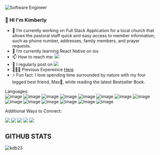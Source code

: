 ![Software Engineer](https://github.com/kdb23/kdb23/assets/121531138/e3cb4edf-e3b2-434d-b3c2-6633d336328b)
### 👋 HI I'm Kimberly 

- 🔭 I’m currently working on Full Stack Application for a local church that allows the pastoral staff quick and easy access to member information; such as phone number, addresses, family members, and prayer requests. 
- 🌱 I’m currently learning React Native on ios 
- 📫 How to reach me: [![](https://img.shields.io/badge/Gmail-D14836?style=for-the-badge&logo=gmail&logoColor=white)](mailto://kimberly.d.benton@gmail.com)
- 📝 I regularly post on [![](https://img.shields.io/badge/Medium-12100E?style=for-the-badge&logo=medium&logoColor=white)](https://medium.com/@kimberly.d.benton)
- 👩🏻‍💻 Previous Expereince  [Here](https://docs.google.com/document/d/1ceQEdmwjUw27Gi0ILTVModswQhu_7vzPFOfyrgmqWf8/edit?usp=sharing)
- ⚡ Fun fact: I love spending time surrounded by nature with my four legged best friend, Max🐾, while reading the latest Bestseller Book. 

Languages:<br>
![image](https://github.com/kdb23/kdb23/assets/121531138/c2fe8cb5-caa3-43a4-b593-1718985d87aa)
![image](https://github.com/kdb23/kdb23/assets/121531138/e949bd8c-32ad-4a3c-adf8-41807352bb05)
![image](https://github.com/kdb23/kdb23/assets/121531138/2268ff56-6781-4c5a-9163-536f161ffeb3)
![image](https://github.com/kdb23/kdb23/assets/121531138/6a58b1ce-6082-41b4-b39c-19733f2813a7)
![image](https://github.com/kdb23/kdb23/assets/121531138/0f1663fe-c974-412c-9d7b-0d0d3a5583a7)
![image](https://github.com/kdb23/kdb23/assets/121531138/ebba7906-ac30-4d1b-ba37-dd2a12c00bcb)
![image](https://github.com/kdb23/kdb23/assets/121531138/2aafdff5-c722-40bc-b927-e2c913285883)
![image](https://github.com/kdb23/kdb23/assets/121531138/f019746d-b114-4bf2-a7f5-9e5f772a2626)
![image](https://github.com/kdb23/kdb23/assets/121531138/fb9a9cff-6699-4170-89fa-1e7164e1102e)
![image](https://github.com/kdb23/kdb23/assets/121531138/a4493dd3-4d16-41cf-8372-4e801a9e4142)
![image](https://github.com/kdb23/kdb23/assets/121531138/f5fd84b9-7a0f-47be-a550-bfee2c3bf626)
![image](https://github.com/kdb23/kdb23/assets/121531138/5514f189-9048-48b9-aed8-3029630460e5)
![image](https://github.com/kdb23/kdb23/assets/121531138/3dbb7fb9-83d3-45b7-8bc3-0efddd127afb)
![image](https://github.com/kdb23/kdb23/assets/121531138/6bd70923-9ad2-47e2-921b-c65f7ed00649)




Additional Ways to Connect: 

[![](https://img.shields.io/badge/linkedin-%230077B5.svg?style=for-the-badge&logo=linkedin)](https://www.linkedin.com/in/kimberly-d-benton/)
[![](https://img.shields.io/badge/Medium-12100E?style=for-the-badge&logo=medium&logoColor=white)](https://medium.com/@kimberly.d.benton)
[![](https://img.shields.io/badge/Gmail-D14836?style=for-the-badge&logo=gmail&logoColor=white)](mailto://kimberly.d.benton@gmail.com)
[![](https://img.shields.io/badge/Instagram-E4405F?style=for-the-badge&logo=instagram&logoColor=white)](https://www.instagram.com/kdb0913/)
[![](https://img.shields.io/badge/-LeetCode-FFA116?style=for-the-badge&logo=LeetCode&logoColor=black)](https://leetcode.com/wanderlustRN/)

<!-- <img src="https://github-readme-streak-stats.herokuapp.com/?user=zluvsand"/>  -->
<!-- <img src="https://github-readme-stats.vercel.app/api/top-langs?username=zluvsand&layout=compact"/> -->
<!-- Render Portfolio Site -->

 ## GITHUB STATS
  <p><img align="center" src="https://github-readme-streak-stats.herokuapp.com/?user=kdb23&" alt="kdb23" /></p>

